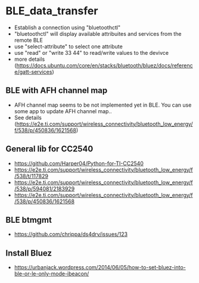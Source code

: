 # BLE_data_transfer

- Establish a connection using "bluetoothctl"
- "bluetoothctl" will display available attribuites and services from the remote BLE
- use "select-attribute" to select one attribute
- use "read" or "write 33 44" to read/write values to the devivce
- more details (https://docs.ubuntu.com/core/en/stacks/bluetooth/bluez/docs/reference/gatt-services)

BLE with AFH channel map
-----
- AFH channel map seems to be not implemented yet in BLE. You can use some app to update AFH channel map.. 
- See details (https://e2e.ti.com/support/wireless_connectivity/bluetooth_low_energy/f/538/p/450836/1621568)

General lib for CC2540
---
- https://github.com/Harper04/Python-for-TI-CC2540
- https://e2e.ti.com/support/wireless_connectivity/bluetooth_low_energy/f/538/t/117829
- https://e2e.ti.com/support/wireless_connectivity/bluetooth_low_energy/f/538/p/594081/2183929
- https://e2e.ti.com/support/wireless_connectivity/bluetooth_low_energy/f/538/p/450836/1621568

BLE btmgmt
-----
- https://github.com/chrippa/ds4drv/issues/123

Install Bluez
---
- https://urbanjack.wordpress.com/2014/06/05/how-to-set-bluez-into-ble-or-le-only-mode-ibeacon/
